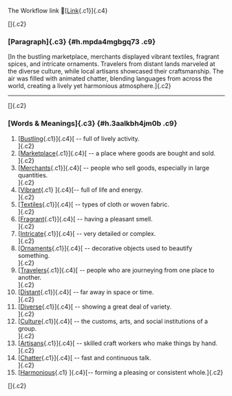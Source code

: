 The Workflow link
👏[[Link](https://www.google.com/url?q=http://www.google.com&sa=D&source=editors&ust=1761201811745583&usg=AOvVaw1PltTpWDbj6P8Pc-RjKLpt){.c1}]{.c4}

[]{.c2}

### [Paragraph]{.c3} {#h.mpda4mgbgq73 .c9}

[In the bustling marketplace, merchants displayed vibrant textiles,
fragrant spices, and intricate ornaments. Travelers from distant lands
marveled at the diverse culture, while local artisans showcased their
craftsmanship. The air was filled with animated chatter, blending
languages from across the world, creating a lively yet harmonious
atmosphere.]{.c2}

------------------------------------------------------------------------

[]{.c2}

### [Words & Meanings]{.c3} {#h.3aalkbh4jm0b .c9}

1.  [[Bustling](https://www.google.com/url?q=http://www.google.com&sa=D&source=editors&ust=1761201811746826&usg=AOvVaw0tsjCS0sYr9VfN8aRWRE0H){.c1}]{.c4}[ --
    full of lively activity.\
    ]{.c2}
2.  [[Marketplace](https://www.google.com/url?q=http://www.google.com&sa=D&source=editors&ust=1761201811747053&usg=AOvVaw3voVLgbtWjqx54DQvDOxwJ){.c1}]{.c4}[ --
    a place where goods are bought and sold.\
    ]{.c2}
3.  [[Merchants](https://www.google.com/url?q=http://www.google.com&sa=D&source=editors&ust=1761201811747318&usg=AOvVaw1-QzWK7x0XLZnRzYVLyZPO){.c1}]{.c4}[ --
    people who sell goods, especially in large quantities.\
    ]{.c2}
4.  [[Vibrant](https://www.google.com/url?q=http://www.google.com&sa=D&source=editors&ust=1761201811747669&usg=AOvVaw04UG3-XOWBj89V7OZi7fHD){.c1}
    ]{.c4}[-- full of life and energy.\
    ]{.c2}
5.  [[Textiles](https://www.google.com/url?q=http://www.google.com&sa=D&source=editors&ust=1761201811747870&usg=AOvVaw1o2_E_OLNrCW8RU8t092-A){.c1}]{.c4}[ --
    types of cloth or woven fabric.\
    ]{.c2}
6.  [[Fragrant](https://www.google.com/url?q=http://www.google.com&sa=D&source=editors&ust=1761201811748168&usg=AOvVaw2hfwE-fdNCk3rIv38I-vz7){.c1}]{.c4}[ --
    having a pleasant smell.\
    ]{.c2}
7.  [[Intricate](https://www.google.com/url?q=http://www.google.com&sa=D&source=editors&ust=1761201811748422&usg=AOvVaw2Ymoclvj3sAmjYvsYW03sV){.c1}]{.c4}[ --
    very detailed or complex.\
    ]{.c2}
8.  [[Ornaments](https://www.google.com/url?q=http://www.google.com&sa=D&source=editors&ust=1761201811748714&usg=AOvVaw2nU6_sNpSJwzQ0q2GKq9Sk){.c1}]{.c4}[ --
    decorative objects used to beautify something.\
    ]{.c2}
9.  [[Travelers](https://www.google.com/url?q=http://www.google.com&sa=D&source=editors&ust=1761201811748986&usg=AOvVaw1OuhVNqvQrnGlYAOuuPQNu){.c1}]{.c4}[ --
    people who are journeying from one place to another.\
    ]{.c2}
10. [[Distant](https://www.google.com/url?q=http://www.google.com&sa=D&source=editors&ust=1761201811749224&usg=AOvVaw3Kw3n2Kh3PmINfsDkR19V3){.c1}]{.c4}[ --
    far away in space or time.\
    ]{.c2}
11. [[Diverse](https://www.google.com/url?q=http://www.google.com&sa=D&source=editors&ust=1761201811749412&usg=AOvVaw1BGmP19yBQuxhctJlwYZRX){.c1}]{.c4}[ --
    showing a great deal of variety.\
    ]{.c2}
12. [[Culture](https://www.google.com/url?q=http://www.google.com&sa=D&source=editors&ust=1761201811749606&usg=AOvVaw1wuq34COTImkBgT_jt4PRV){.c1}]{.c4}[ --
    the customs, arts, and social institutions of a group.\
    ]{.c2}
13. [[Artisans](https://www.google.com/url?q=http://www.google.com&sa=D&source=editors&ust=1761201811749830&usg=AOvVaw0jvPMJD-iANvIjNTx9AdLo){.c1}]{.c4}[ --
    skilled craft workers who make things by hand.\
    ]{.c2}
14. [[Chatter](https://www.google.com/url?q=http://www.google.com&sa=D&source=editors&ust=1761201811750031&usg=AOvVaw0mUCDCKXmRSRiD7uckgNO5){.c1}]{.c4}[ --
    fast and continuous talk.\
    ]{.c2}
15. [[Harmonious](https://www.google.com/url?q=http://www.google.com&sa=D&source=editors&ust=1761201811750243&usg=AOvVaw1wAPcZZ_KDnOPrGNK2II34){.c1}
    ]{.c4}[-- forming a pleasing or consistent whole.]{.c2}

[]{.c2}
